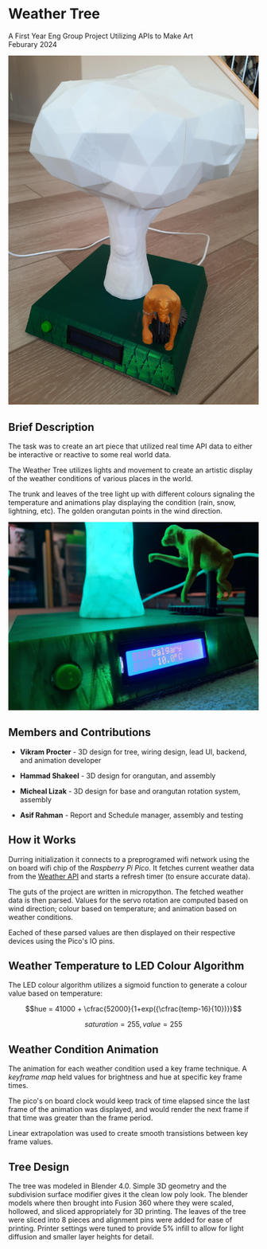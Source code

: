 # Weather Tree
A First Year Eng Group Project Utilizing APIs to Make Art  
Feburary 2024

![Image of Weather Tree][imgpath]

## Brief Description
The task was to create an art piece that utilized real time API data to either be interactive or reactive to some real world data. 

The Weather Tree utilizes lights and movement to create an artistic display of the weather conditions of various places in the world. 

The trunk and leaves of the tree light up with different colours signaling the temperature and animations play displaying the condition (rain, snow, lightning, etc). The golden orangutan points in the wind direction.


![Image of Weather Tree On][img2path]


## Members and Contributions
- **Vikram Procter** - 3D design for tree, wiring design, lead UI, backend, and animation developer

- **Hammad Shakeel** - 3D design for orangutan, and assembly

- **Micheal Lizak** - 3D design for base and orangutan rotation system, assembly

- **Asif Rahman** - Report and Schedule manager, assembly and testing


## How it Works
Durring initialization it connects to a preprogramed wifi network using the on board wifi chip of the *Raspberry Pi Pico*. It fetches current weather data from the [Weather API][apiLink] and starts a refresh timer (to ensure accurate data). 

The guts of the project are written in micropython. The fetched weather data is then parsed. Values for the servo rotation are computed based on wind direction; colour based on temperature; and animation based on weather conditions.

Eached of these parsed values are then displayed on their respective devices using the Pico's IO pins.


## Weather Temperature to LED Colour Algorithm
The LED colour algorithm utilizes a sigmoid function to generate a colour value based on temperature:

$$hue = 41000 + \cfrac{52000}{1+exp({\cfrac{temp-16}{10})}}$$

$$saturation = 255, value = 255$$


## Weather Condition Animation
The animation for each weather condition used a key frame technique. A *keyframe map* held values for brightness and hue at specific key frame times. 

The pico's on board clock would keep track of time elapsed since the last frame of the animation was displayed, and would render the next frame if that time was greater than the frame period.

Linear extrapolation was used to create smooth transistions between key frame values.

## Tree Design
The tree was modeled in Blender 4.0. Simple 3D geometry and the subdivision surface modifier gives it the clean low poly look. The blender models where then brought into Fusion 360 where they were scaled, hollowed, and sliced appropriately for 3D printing. The leaves of the tree were sliced into 8 pieces and alignment pins were added for ease of printing. Printer settings were tuned to provide 5% infill to allow for light diffusion and smaller layer heights for detail. 



[imgpath]: /img/titlepic.jpeg
[img2path]: /img/accentpic.jpeg
[apiLink]: https://www.weatherapi.com/